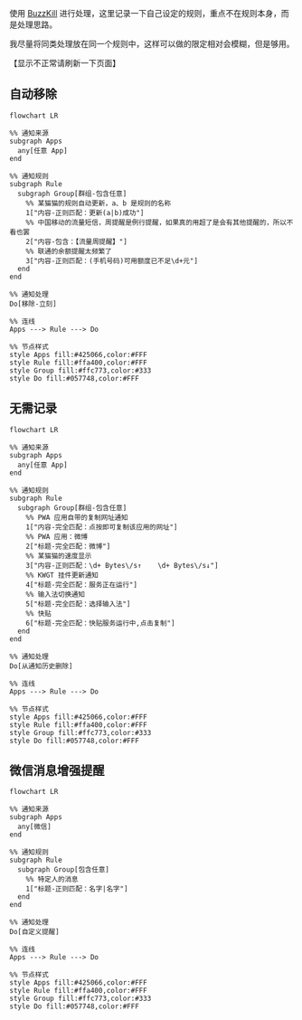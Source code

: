
使用 [BuzzKill](https://play.google.com/store/apps/details?id=com.samruston.buzzkill) 进行处理，这里记录一下自己设定的规则，重点不在规则本身，而是处理思路。

我尽量将同类处理放在同一个规则中，这样可以做的限定相对会模糊，但是够用。

【显示不正常请刷新一下页面】

## 自动移除

```mermaid
flowchart LR

%% 通知来源
subgraph Apps
  any[任意 App]
end

%% 通知规则
subgraph Rule
  subgraph Group[群组-包含任意]
    %% 某猫猫的规则自动更新，a、b 是规则的名称
    1["内容-正则匹配：更新(a|b)成功"]
    %% 中国移动的流量短信，周提醒是例行提醒，如果真的用超了是会有其他提醒的，所以不看也罢
    2["内容-包含：【流量周提醒】"]
    %% 联通的余额提醒太频繁了
    3["内容-正则匹配：(手机号码)可用额度已不足\d+元"]
  end
end

%% 通知处理
Do[移除-立刻]

%% 连线
Apps ---> Rule ---> Do

%% 节点样式
style Apps fill:#425066,color:#FFF
style Rule fill:#ffa400,color:#FFF
style Group fill:#ffc773,color:#333
style Do fill:#057748,color:#FFF
```

## 无需记录

```mermaid
flowchart LR

%% 通知来源
subgraph Apps
  any[任意 App]
end

%% 通知规则
subgraph Rule
  subgraph Group[群组-包含任意]
    %% PWA 应用自带的复制网址通知
    1["内容-完全匹配：点按即可复制该应用的网址"]
    %% PWA 应用：微博
    2["标题-完全匹配：微博"]
    %% 某猫猫的速度显示
    3["内容-正则匹配：\d+ Bytes\/s↑	\d+ Bytes\/s↓"]
    %% KWGT 挂件更新通知
    4["标题-完全匹配：服务正在运行"]
    %% 输入法切换通知
    5["标题-完全匹配：选择输入法"]
    %% 快贴
    6["标题-完全匹配：快贴服务运行中,点击复制"]
  end
end

%% 通知处理
Do[从通知历史删除]

%% 连线
Apps ---> Rule ---> Do

%% 节点样式
style Apps fill:#425066,color:#FFF
style Rule fill:#ffa400,color:#FFF
style Group fill:#ffc773,color:#333
style Do fill:#057748,color:#FFF
```

## 微信消息增强提醒

```mermaid
flowchart LR

%% 通知来源
subgraph Apps
  any[微信]
end

%% 通知规则
subgraph Rule
  subgraph Group[包含任意]
    %% 特定人的消息
    1["标题-正则匹配：名字|名字"]
  end
end

%% 通知处理
Do[自定义提醒]

%% 连线
Apps ---> Rule ---> Do

%% 节点样式
style Apps fill:#425066,color:#FFF
style Rule fill:#ffa400,color:#FFF
style Group fill:#ffc773,color:#333
style Do fill:#057748,color:#FFF
```